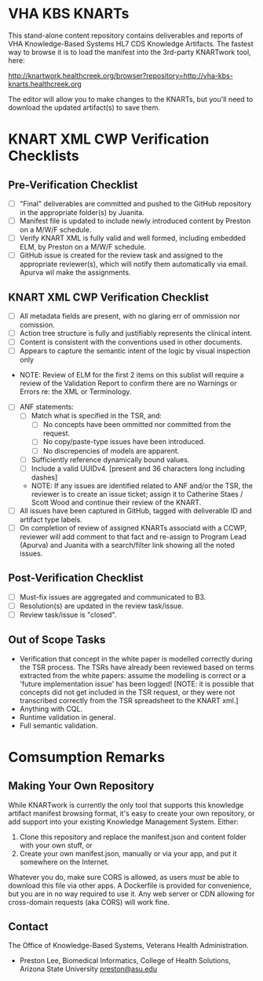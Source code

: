 # VHA KBS KNARTs

This stand-alone content repository contains deliverables and reports of VHA Knowledge-Based Systems HL7 CDS Knowledge Artifacts. The fastest way to browse it is to load the manifest into the 3rd-party KNARTwork tool, here:

http://knartwork.healthcreek.org/browser?repository=http://vha-kbs-knarts.healthcreek.org

The editor will allow you to make changes to the KNARTs, but you'll need to download the updated artifact(s) to save them. 

# KNART XML CWP Verification Checklists

## Pre-Verification Checklist
- [ ] "Final" deliverables are committed and pushed to the GitHub repository in the appropriate folder(s) by Juanita.
- [ ] Manifest file is updated to include newly introduced content by Preston on a M/W/F schedule.
- [ ] Verify KNART XML is fully valid and well formed, including embedded ELM, by Preston on a M/W/F schedule.
- [ ] GitHub issue is created for the review task and assigned to the appropriate reviewer(s), which will notify them automatically via email.  Apurva wil make the assignments.

## KNART XML CWP Verification Checklist 

- [ ] All metadata fields are present, with no glaring err of ommission nor comission.
- [ ] Action tree structure is fully and justifiably represents the clinical intent. 
- [ ] Content is consistent with the conventions used in other documents.
- [ ] Appears to capture the semantic intent of the logic by visual inspection only
- NOTE: Review of ELM for the first 2 items on this sublist will require a review of the Validation Report to confirm there are no Warnings or Errors re: the XML or Terminology.
- [ ] ANF statements:
	- [ ] Match what is specified in the TSR, and:
		- [ ] No concepts have been ommitted nor committed from the request.
		- [ ] No copy/paste-type issues have been introduced.
		- [ ] No discrepencies of models are apparent.
	- [ ] Sufficiently reference dynamically bound values.
	- [ ] Include a valid UUIDv4. [present and 36 characters long including dashes]
	- NOTE: If any issues are identified related to ANF and/or the TSR, the reviewer is to create an issue ticket; assign it to 		Catherine Staes / Scott Wood and continue their review of the KNART.
- [ ] All issues have been captured in GitHub, tagged with deliverable ID and artifact type labels.
- [ ] On completion of review of assigned KNARTs associatd with a CCWP, reviewer will add comment to that fact and re-assign to Program Lead (Apurva) and Juanita with a search/filter link showing all the noted issues.

## Post-Verification Checklist
- [ ] Must-fix issues are aggregated and communicated to B3.
- [ ] Resolution(s) are updated in the review task/issue.
- [ ] Review task/issue is "closed".

## Out of Scope Tasks
* Verification that concept in the white paper is modelled correctly during the TSR process. The TSRs have already been reviewed based on terms extracted from the white papers: assume the modelling is correct or a 'future implementation issue' has been logged! [NOTE: it is possible that concepts did not get included in the TSR request, or they were not transcribed correctly from the TSR spreadsheet to the KNART xml.]
* Anything with CQL.
* Runtime validation in general.
* Full semantic validation. 


# Comsumption Remarks

## Making Your Own Repository

While KNARTwork is currently the only tool that supports this knowledge artifact manifest browsing format, it's easy to create your own repository, or add support into your existing Knowledge Management System. Either:

1. Clone this repository and replace the manifest.json and content folder with your own stuff, or
1. Create your own manifest.json, manually or via your app, and put it somewhere on the Internet.

Whatever you do, make sure CORS is allowed, as users _must_ be able to download this file via other apps. A Dockerfile is provided for convenience, but you are in no way required to use it. Any web server or CDN allowing for cross-domain requests (aka CORS) will work fine.

## Contact

The Office of Knowledge-Based Systems, Veterans Health Administration.

* Preston Lee, Biomedical Informatics, College of Health Solutions, Arizona State University <preston@asu.edu>
